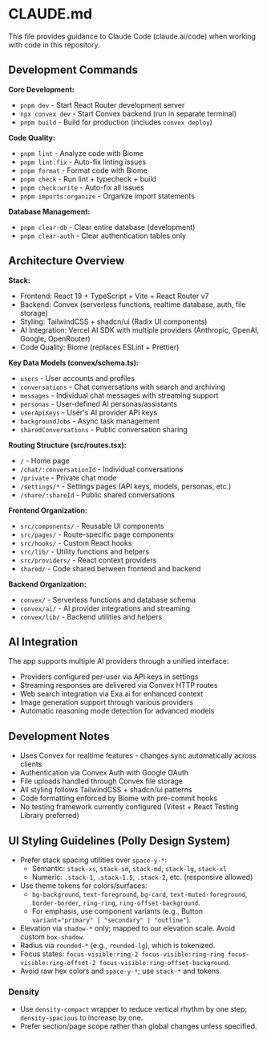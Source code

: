 # CLAUDE.md

This file provides guidance to Claude Code (claude.ai/code) when working with code in this repository.

## Development Commands

**Core Development:**
- `pnpm dev` - Start React Router development server
- `npx convex dev` - Start Convex backend (run in separate terminal)
- `pnpm build` - Build for production (includes `convex deploy`)

**Code Quality:**
- `pnpm lint` - Analyze code with Biome
- `pnpm lint:fix` - Auto-fix linting issues
- `pnpm format` - Format code with Biome
- `pnpm check` - Run lint + typecheck + build
- `pnpm check:write` - Auto-fix all issues
- `pnpm imports:organize` - Organize import statements

**Database Management:**
- `pnpm clear-db` - Clear entire database (development)
- `pnpm clear-auth` - Clear authentication tables only

## Architecture Overview

**Stack:**
- Frontend: React 19 + TypeScript + Vite + React Router v7
- Backend: Convex (serverless functions, realtime database, auth, file storage)
- Styling: TailwindCSS + shadcn/ui (Radix UI components)
- AI Integration: Vercel AI SDK with multiple providers (Anthropic, OpenAI, Google, OpenRouter)
- Code Quality: Biome (replaces ESLint + Prettier)

**Key Data Models (convex/schema.ts):**
- `users` - User accounts and profiles
- `conversations` - Chat conversations with search and archiving
- `messages` - Individual chat messages with streaming support
- `personas` - User-defined AI personas/assistants
- `userApiKeys` - User's AI provider API keys
- `backgroundJobs` - Async task management
- `sharedConversations` - Public conversation sharing

**Routing Structure (src/routes.tsx):**
- `/` - Home page
- `/chat/:conversationId` - Individual conversations
- `/private` - Private chat mode
- `/settings/*` - Settings pages (API keys, models, personas, etc.)
- `/share/:shareId` - Public shared conversations

**Frontend Organization:**
- `src/components/` - Reusable UI components
- `src/pages/` - Route-specific page components
- `src/hooks/` - Custom React hooks
- `src/lib/` - Utility functions and helpers
- `src/providers/` - React context providers
- `shared/` - Code shared between frontend and backend

**Backend Organization:**
- `convex/` - Serverless functions and database schema
- `convex/ai/` - AI provider integrations and streaming
- `convex/lib/` - Backend utilities and helpers

## AI Integration

The app supports multiple AI providers through a unified interface:
- Providers configured per-user via API keys in settings
- Streaming responses are delivered via Convex HTTP routes
- Web search integration via Exa.ai for enhanced context
- Image generation support through various providers
- Automatic reasoning mode detection for advanced models

## Development Notes

- Uses Convex for realtime features - changes sync automatically across clients
- Authentication via Convex Auth with Google OAuth
- File uploads handled through Convex file storage
- All styling follows TailwindCSS + shadcn/ui patterns
- Code formatting enforced by Biome with pre-commit hooks
- No testing framework currently configured (Vitest + React Testing Library preferred)

## UI Styling Guidelines (Polly Design System)
- Prefer stack spacing utilities over `space-y-*`:
  - Semantic: `stack-xs`, `stack-sm`, `stack-md`, `stack-lg`, `stack-xl`
  - Numeric: `.stack-1`, `.stack-1.5`, `.stack-2`, etc. (responsive allowed)
- Use theme tokens for colors/surfaces:
  - `bg-background`, `text-foreground`, `bg-card`, `text-muted-foreground`, `border-border`, `ring-ring`, `ring-offset-background`.
  - For emphasis, use component variants (e.g., Button `variant="primary" | "secondary" | "outline"`).
- Elevation via `shadow-*` only; mapped to our elevation scale. Avoid custom `box-shadow`.
- Radius via `rounded-*` (e.g., `rounded-lg`), which is tokenized.
- Focus states: `focus-visible:ring-2 focus-visible:ring-ring focus-visible:ring-offset-2 focus-visible:ring-offset-background`.
- Avoid raw hex colors and `space-y-*`; use `stack-*` and tokens.

### Density
- Use `density-compact` wrapper to reduce vertical rhythm by one step; `density-spacious` to increase by one.
- Prefer section/page scope rather than global changes unless specified.

